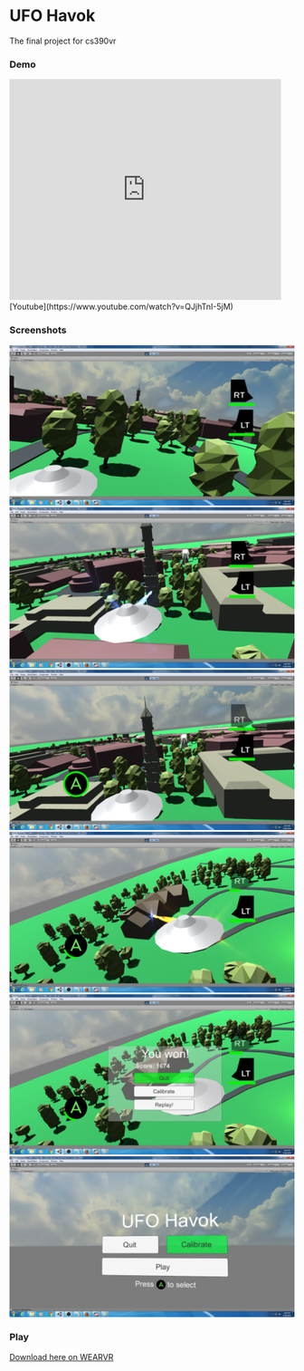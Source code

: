 # UFO Havok
The final project for cs390vr

### Demo
<iframe  title="YouTube video player" width="480" height="390" src="http://www.youtube.com/embed/QJjhTnI-5jM" frameborder="0" allowfullscreen></iframe>
[Youtube](https://www.youtube.com/watch?v=QJjhTnI-5jM)

### Screenshots
![alt text](https://raw.githubusercontent.com/Changer098/390vr-final/master/screens/screen01.png "screen01")
![alt text](https://raw.githubusercontent.com/Changer098/390vr-final/master/screens/screen02.png "screen02")
![alt text](https://raw.githubusercontent.com/Changer098/390vr-final/master/screens/screen03.png "screen03")
![alt text](https://raw.githubusercontent.com/Changer098/390vr-final/master/screens/screen04.png "screen04")
![alt text](https://raw.githubusercontent.com/Changer098/390vr-final/master/screens/screen05.png "screen05")
![alt text](https://raw.githubusercontent.com/Changer098/390vr-final/master/screens/screen06.png "screen06")
### Play
[Download here on WEARVR](https://www.wearvr.com/apps/390vr-ufo-havok)
